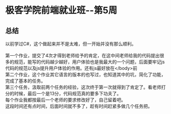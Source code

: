 # 极客学院前端就业班--第5周
## 总结
以前学过C#，这个做起来并不是太难，但一开始并没有那么顺利。    <br/>   
第一个作业，提交了4次才得到老师给予的肯定，在这中间老师给我的代码提出很多的规范，能写的代码越少越好，用户体验也是我最大的一个问题，后面要牢记js代码的规范以及js提升用户体验的作用。还有js最好放在\</body\>前    <br/> 
第二个作业，这个作业其它语言的版本的也写过，也知道其中的坑，简化了功能，完成了基本的任务。    <br/> 
第三个任务，汲取前两个任务的经验，这次终于第一次就得到了肯定了。看老师打分的时候，最后一个是13分，代码规范真的要多下功夫了。    <br/> 
每个作业我都按最后一个老师的要求修改好了，自己留着吧。    <br/> 
这段时间还有点时间，后面时间就不多了，趁有时间赶紧多做几个任务把。
